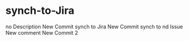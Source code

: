 # synch-to-Jira
no Description
New Commit synch to Jira
New Commit synch to nd Issue
New comment
New Commit 2

